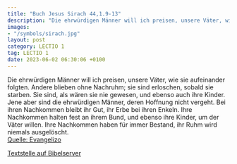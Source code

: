 ```yaml
---
title: "Buch Jesus Sirach 44,1.9-13"
description: "Die ehrwürdigen Männer will ich preisen, unsere Väter, wie sie aufeinander folgten. Andere blieben ohne Nachruhm; sie sind erloschen, sobald sie starben. Sie sind, als wären sie nie gewesen, und ebenso auch ihre Kinder. Jene aber sind die ehrwürdigen Männer, deren Hoffnung nicht ...."
images:
- "/symbols/sirach.jpg"
layout: post
category: LECTIO 1
tag: LECTIO 1
date: 2023-06-02 06:30:06 +0100
---
```

Die ehrwürdigen Männer will ich preisen, unsere Väter, wie sie aufeinander folgten.
Andere blieben ohne Nachruhm; sie sind erloschen, sobald sie starben. Sie sind, als wären sie nie gewesen, und ebenso auch ihre Kinder.
Jene aber sind die ehrwürdigen Männer, deren Hoffnung nicht vergeht.<!--more-->
Bei ihren Nachkommen bleibt ihr Gut, ihr Erbe bei ihren Enkeln.
Ihre Nachkommen halten fest an ihrem Bund, und ebenso ihre Kinder, um der Väter willen.
Ihre Nachkommen haben für immer Bestand, ihr Ruhm wird niemals ausgelöscht.<br>
[Quelle: Evangelizo](https://evangeliumtagfuertag.org/DE/gospel)

[Textstelle auf Bibelserver](https://www.bibleserver.com/EU/Sirach44,1.9-13)
